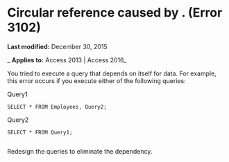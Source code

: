 
# Circular reference caused by <query reference>. (Error 3102)

 **Last modified:** December 30, 2015

 _ **Applies to:** Access 2013 | Access 2016_

You tried to execute a query that depends on itself for data. For example, this error occurs if you execute either of the following queries:

Query1



```
SELECT * FROM Employees, Query2;

```

Query2



```
SELECT * FROM Query1;


```

Redesign the queries to eliminate the dependency.
